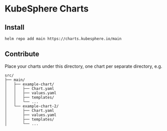 # KubeSphere Charts

## Install

```shell
helm repo add main https://charts.kubesphere.io/main
```

## Contribute

Place your charts under this directory, one chart per separate directory, e.g.

```shell
src/
├── main/
│   ├── example-chart/
│   │   ├── Chart.yaml
│   │   ├── values.yaml
│   │   ├── templates/
│   │   └── ...
│   └── example-chart-2/
│       ├── Chart.yaml
│       ├── values.yaml
│       ├── templates/
│       └── ...
```

